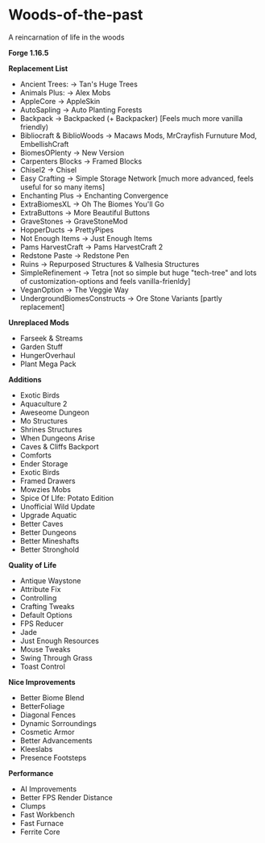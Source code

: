 # Woods-of-the-past
A reincarnation of life in the woods

**Forge 1.16.5**

**Replacement List**

- Ancient Trees: -> Tan's Huge Trees
- Animals Plus: -> Alex Mobs
- AppleCore -> AppleSkin
- AutoSapling -> Auto Planting Forests
- Backpack -> Backpacked (+ Backpacker) [Feels much more vanilla friendly)
- Bibliocraft & BiblioWoods -> Macaws Mods, MrCrayfish Furnuture Mod, EmbellishCraft
- BiomesOPlenty -> New Version
- Carpenters Blocks -> Framed Blocks
- Chisel2 -> Chisel
- Easy Crafting -> Simple Storage Network [much more advanced, feels useful for so many items]
- Enchanting Plus -> Enchanting Convergence
- ExtraBiomesXL -> Oh The Biomes You'll Go
- ExtraButtons -> More Beautiful Buttons
- GraveStones -> GraveStoneMod
- HopperDucts -> PrettyPipes
- Not Enough Items -> Just Enough Items
- Pams HarvestCraft -> Pams HarvestCraft 2
- Redstone Paste -> Redstone Pen
- Ruins -> Repurposed Structures & Valhesia Structures
- SimpleRefinement -> Tetra [not so simple but huge "tech-tree" and lots of customization-options and feels vanilla-frienldy]
- VeganOption -> The Veggie Way
- UndergroundBiomesConstructs -> Ore Stone Variants [partly replacement]

**Unreplaced Mods**
- Farseek & Streams
- Garden Stuff
- HungerOverhaul
- Plant Mega Pack

**Additions**

- Exotic Birds
- Aquaculture 2
- Aweseome Dungeon
- Mo Structures
- Shrines Structures
- When Dungeons Arise
- Caves & Cliffs Backport
- Comforts
- Ender Storage
- Exotic Birds
- Framed Drawers
- Mowzies Mobs
- Spice Of LIfe: Potato Edition
- Unofficial Wild Update
- Upgrade Aquatic
- Better Caves
- Better Dungeons
- Better Mineshafts
- Better Stronghold

**Quality of Life**

- Antique Waystone
- Attribute Fix
- Controlling
- Crafting Tweaks
- Default Options
- FPS Reducer
- Jade
- Just Enough Resources
- Mouse Tweaks
- Swing Through Grass
- Toast Control

**Nice Improvements**

- Better Biome Blend
- BetterFoliage
- Diagonal Fences
- Dynamic Sorroundings
- Cosmetic Armor
- Better Advancements
- Kleeslabs
- Presence Footsteps

**Performance**

- AI Improvements
- Better FPS Render Distance
- Clumps
- Fast Workbench
- Fast Furnace
- Ferrite Core
